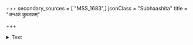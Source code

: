 +++
secondary_sources = [ "MSS_1683",]
jsonClass = "Subhaashita"
title = "अन्धकं कुब्जकम्"

+++

<details><summary>Text</summary>

अन्धकं कुब्जकं चैव कुष्ठाङ्गं व्याधिपीडितम्।  
आपद्गतं च भर्तारं न त्यजेत् सा महासती॥
</details>
